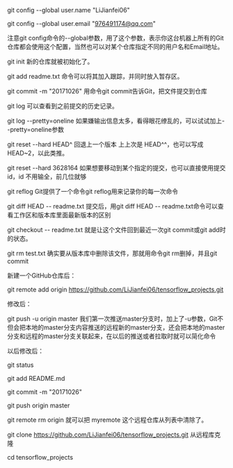 git config --global user.name "LiJianfei06"

git config --global user.email "976491174@qq.com"

注意git config命令的--global参数，用了这个参数，表示你这台机器上所有的Git仓库都会使用这个配置，当然也可以对某个仓库指定不同的用户名和Email地址。



git init                             	新的仓库就被初始化了。 
  
git add readme.txt						命令可以将其加入跟踪，并同时放入暂存区。

git commit -m "20171026"				用命令git commit告诉Git，把文件提交到仓库



git log									可以查看到之前提交的历史记录。

git log --pretty=oneline				如果嫌输出信息太多，看得眼花缭乱的，可以试试加上--pretty=oneline参数



git reset --hard HEAD^					回退上一个版本  上上次是 HEAD^^，也可以写成 HEAD~2，以此类推。

git reset --hard 3628164				如果想要移动到某个指定的提交，也可以直接使用提交id，id 不用输全，前几位就够


git reflog 								Git提供了一个命令git reflog用来记录你的每一次命令

git diff HEAD -- readme.txt				提交后，用git diff HEAD -- readme.txt命令可以查看工作区和版本库里面最新版本的区别

git checkout -- readme.txt				就是让这个文件回到最近一次git commit或git add时的状态。

git rm test.txt							确实要从版本库中删除该文件，那就用命令git rm删掉，并且git commit


新建一个GitHub仓库后：

git remote add origin https://github.com/LiJianfei06/tensorflow_projects.git

修改后：

git push -u origin master				我们第一次推送master分支时，加上了-u参数，Git不但会把本地的master分支内容推送的远程新的master分支，还会把本地的master分支和远程的master分支关联起来，在以后的推送或者拉取时就可以简化命令

以后修改后：

git status

git add README.md

git commit -m "20171026"

git push origin master


git remote rm origin   					就可以把 myremote 这个远程仓库从列表中清除了。





git clone https://github.com/LiJianfei06/tensorflow_projects.git			从远程库克隆

cd tensorflow_projects